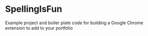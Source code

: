 # SpellingIsFun
Example project and boiler plate code for building a Google Chrome extension to add to your portfolio 
